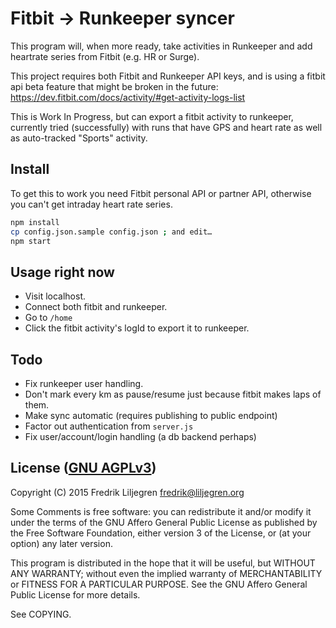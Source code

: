 Fitbit → Runkeeper syncer
==========================

This program will, when more ready, take activities in Runkeeper and add heartrate series from
Fitbit (e.g. HR or Surge).

This project requires both Fitbit and Runkeeper API keys, and is using a fitbit
api beta feature that might be broken in the future:
https://dev.fitbit.com/docs/activity/#get-activity-logs-list

This is Work In Progress, but can export a fitbit activity to runkeeper,
currently tried (successfully) with runs that have GPS and heart rate as well
as auto-tracked "Sports" activity.


Install
-------

To get this to work you need Fitbit personal API or partner API, otherwise you can't get intraday
heart rate series.

```bash
npm install
cp config.json.sample config.json ; and edit…
npm start
```


Usage right now
---------------

* Visit localhost.
* Connect both fitbit and runkeeper.
* Go to `/home`
* Click the fitbit activity's logId to export it to runkeeper.


Todo
----

* Fix runkeeper user handling.
* Don't mark every km as pause/resume just because fitbit makes laps of them.
* Make sync automatic (requires publishing to public endpoint)
* Factor out authentication from `server.js`
* Fix user/account/login handling (a db backend perhaps)


License ([GNU AGPLv3](http://www.gnu.org/licenses/agpl-3.0.html))
-----------------------------------------------------------------

Copyright (C) 2015 Fredrik Liljegren <fredrik@liljegren.org>

Some Comments is free software: you can redistribute it and/or modify it under the terms of the GNU
Affero General Public License as published by the Free Software Foundation, either version 3 of the
License, or (at your option) any later version.

This program is distributed in the hope that it will be useful, but WITHOUT ANY WARRANTY; without
even the implied warranty of MERCHANTABILITY or FITNESS FOR A PARTICULAR PURPOSE. See the GNU
Affero General Public License for more details.

See COPYING.

